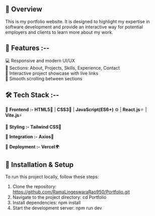 ## 📌 Overview  
This is my portfolio website. It is designed to highlight my expertise in software development and provide an interactive way for potential employers and clients to learn more about my work.  

## 🚀 Features :--

💻 Responsive and modern UI/UX  
📌 Sections: About, Projects, Skills, Experience, Contact  
🧩 Interactive project showcase with live links  
🎯 Smooth scrolling between sections  
  
## 🛠️ Tech Stack :--

🎨 **Frontend :-** 
**HTML5**🧱 | **CSS3**🎨 | **JavaScript(ES6+)** ⚙️ | **React.js**⚛️ | **Vite.js**⚡

💅 **Styling :-**
**Tailwind CSS**🌈

🔗 **Integration :-**
**Axios**📡

🚀 **Deployment :-**
**Vercel**🌍

## 📂 Installation & Setup  
To run this project locally, follow these steps:  

1. Clone the repository:
   https://github.com/RamaLingeswaraRao950/Portfolio.git
2. Navigate to the project directory:
   cd Portfolio
3. Install dependencies:
   npm install
4. Start the development server:
   npm run dev
